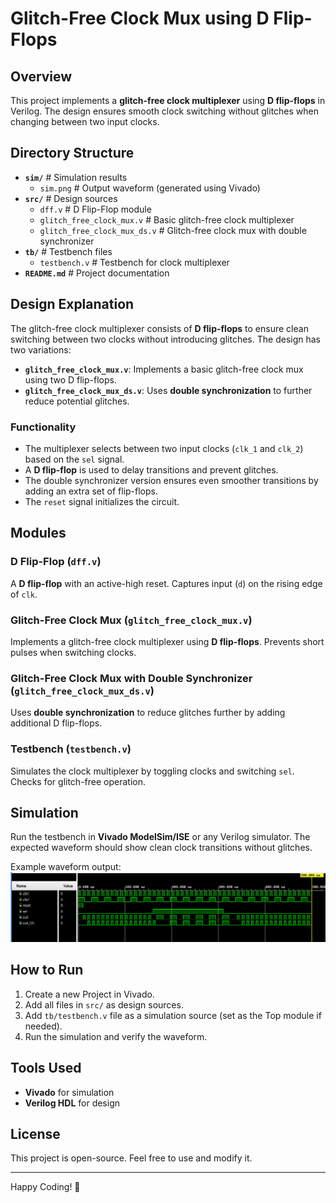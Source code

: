 # Glitch-Free Clock Mux using D Flip-Flops

## Overview  
This project implements a **glitch-free clock multiplexer** using **D flip-flops** in Verilog. The design ensures smooth clock switching without glitches when changing between two input clocks.

## Directory Structure  
- **`sim/`**   # Simulation results  
    - `sim.png`  # Output waveform (generated using Vivado)  
- **`src/`**   # Design sources  
    - `dff.v`  # D Flip-Flop module  
    - `glitch_free_clock_mux.v`  # Basic glitch-free clock multiplexer  
    - `glitch_free_clock_mux_ds.v`  # Glitch-free clock mux with double synchronizer  
- **`tb/`**    # Testbench files  
    - `testbench.v`  # Testbench for clock multiplexer  
- **`README.md`**  # Project documentation  

## Design Explanation  
The glitch-free clock multiplexer consists of **D flip-flops** to ensure clean switching between two clocks without introducing glitches. The design has two variations:

- **`glitch_free_clock_mux.v`**: Implements a basic glitch-free clock mux using two D flip-flops.
- **`glitch_free_clock_mux_ds.v`**: Uses **double synchronization** to further reduce potential glitches.

### **Functionality**
- The multiplexer selects between two input clocks (`clk_1` and `clk_2`) based on the `sel` signal.
- A **D flip-flop** is used to delay transitions and prevent glitches.
- The double synchronizer version ensures even smoother transitions by adding an extra set of flip-flops.
- The `reset` signal initializes the circuit.

## Modules  

### **D Flip-Flop (`dff.v`)**  
A **D flip-flop** with an active-high reset. Captures input (`d`) on the rising edge of `clk`.

### **Glitch-Free Clock Mux (`glitch_free_clock_mux.v`)**  
Implements a glitch-free clock multiplexer using **D flip-flops**. Prevents short pulses when switching clocks.

### **Glitch-Free Clock Mux with Double Synchronizer (`glitch_free_clock_mux_ds.v`)**  
Uses **double synchronization** to reduce glitches further by adding additional D flip-flops.

### **Testbench (`testbench.v`)**  
Simulates the clock multiplexer by toggling clocks and switching `sel`. Checks for glitch-free operation.

## Simulation  
Run the testbench in **Vivado ModelSim/ISE** or any Verilog simulator. The expected waveform should show clean clock transitions without glitches.

Example waveform output:  
![Waveform](sim/sim.png)  

## How to Run  
1. Create a new Project in Vivado.
2. Add all files in `src/` as design sources.
3. Add `tb/testbench.v` file as a simulation source (set as the Top module if needed).
4. Run the simulation and verify the waveform.

## Tools Used  
- **Vivado** for simulation  
- **Verilog HDL** for design  

## License  
This project is open-source. Feel free to use and modify it.  

---
Happy Coding! 🚀

